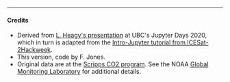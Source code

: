 ----
#### Credits

* Derived from [L. Heagy's presentation](https://ubc-dsci.github.io/jupyterdays/sessions/heagy/widgets-and-dashboards.html) at
UBC's Jupyter Days 2020, which in turn is adapted from the [Intro-Jupyter tutorial from ICESat-2Hackweek](https://github.com/ICESAT-2HackWeek/intro-jupyter). 
* This version, code by F. Jones.
* Original data are at the [Scripps CO2 program](https://scrippsco2.ucsd.edu/data/atmospheric_co2/primary_mlo_co2_record.html). See the NOAA [Global Monitoring Laboratory](https://www.esrl.noaa.gov/gmd/ccgg/trends/) for additional details.